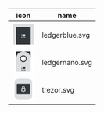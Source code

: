 | icon | name |
| --- | --- |
| <img src='./ledgerblue.svg' width='48' height='48' /> | ledgerblue.svg |
| <img src='./ledgernano.svg' width='48' height='48' /> | ledgernano.svg |
| <img src='./trezor.svg' width='48' height='48' /> | trezor.svg |

